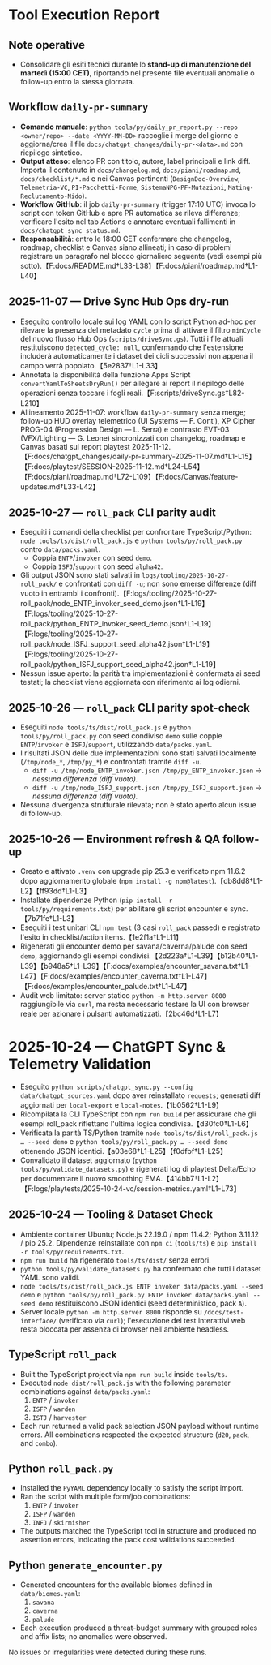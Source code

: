 # Tool Execution Report

## Note operative
- Consolidare gli esiti tecnici durante lo **stand-up di manutenzione del martedì (15:00 CET)**,
  riportando nel presente file eventuali anomalie o follow-up entro la stessa giornata.

## Workflow `daily-pr-summary`
- **Comando manuale**: `python tools/py/daily_pr_report.py --repo <owner/repo> --date <YYYY-MM-DD>` raccoglie i merge del giorno e aggiorna/crea il file `docs/chatgpt_changes/daily-pr-<data>.md` con riepilogo sintetico.
- **Output atteso**: elenco PR con titolo, autore, label principali e link diff. Importa il contenuto in `docs/changelog.md`, `docs/piani/roadmap.md`, `docs/checklist/*.md` e nei Canvas pertinenti (`DesignDoc-Overview`, `Telemetria-VC`, `PI-Pacchetti-Forme`, `SistemaNPG-PF-Mutazioni`, `Mating-Reclutamento-Nido`).
- **Workflow GitHub**: il job `daily-pr-summary` (trigger 17:10 UTC) invoca lo script con token GitHub e apre PR automatica se rileva differenze; verificare l'esito nel tab Actions e annotare eventuali fallimenti in `docs/chatgpt_sync_status.md`.
- **Responsabilità**: entro le 18:00 CET confermare che changelog, roadmap, checklist e Canvas siano allineati; in caso di problemi registrare un paragrafo nel blocco giornaliero seguente (vedi esempi più sotto).【F:docs/README.md†L33-L38】【F:docs/piani/roadmap.md†L1-L40】

## 2025-11-07 — Drive Sync Hub Ops dry-run
- Eseguito controllo locale sui log YAML con lo script Python ad-hoc per rilevare la presenza del metadato `cycle` prima di attivare il filtro `minCycle` del nuovo flusso Hub Ops (`scripts/driveSync.gs`). Tutti i file attuali restituiscono `detected_cycle: null`, confermando che l'estensione includerà automaticamente i dataset dei cicli successivi non appena il campo verrà popolato.【5e2837†L1-L33】
- Annotata la disponibilità della funzione Apps Script `convertYamlToSheetsDryRun()` per allegare ai report il riepilogo delle operazioni senza toccare i fogli reali.【F:scripts/driveSync.gs†L82-L210】
- Allineamento 2025-11-07: workflow `daily-pr-summary` senza merge; follow-up HUD overlay telemetrico (UI Systems — F. Conti), XP Cipher PROG-04 (Progression Design — L. Serra) e contrasto EVT-03 (VFX/Lighting — G. Leone) sincronizzati con changelog, roadmap e Canvas basati sul report playtest 2025-11-12.【F:docs/chatgpt_changes/daily-pr-summary-2025-11-07.md†L1-L15】【F:docs/playtest/SESSION-2025-11-12.md†L24-L54】【F:docs/piani/roadmap.md†L72-L109】【F:docs/Canvas/feature-updates.md†L33-L42】

## 2025-10-27 — `roll_pack` CLI parity audit
- Eseguiti i comandi della checklist per confrontare TypeScript/Python: `node tools/ts/dist/roll_pack.js` e `python tools/py/roll_pack.py` contro `data/packs.yaml`.
  - Coppia `ENTP`/`invoker` con seed `demo`.
  - Coppia `ISFJ`/`support` con seed `alpha42`.
- Gli output JSON sono stati salvati in `logs/tooling/2025-10-27-roll_pack/` e confrontati con `diff -u`; non sono emerse differenze (diff vuoto in entrambi i confronti).【F:logs/tooling/2025-10-27-roll_pack/node_ENTP_invoker_seed_demo.json†L1-L19】【F:logs/tooling/2025-10-27-roll_pack/python_ENTP_invoker_seed_demo.json†L1-L19】【F:logs/tooling/2025-10-27-roll_pack/node_ISFJ_support_seed_alpha42.json†L1-L19】【F:logs/tooling/2025-10-27-roll_pack/python_ISFJ_support_seed_alpha42.json†L1-L19】
- Nessun issue aperto: la parità tra implementazioni è confermata ai seed testati; la checklist viene aggiornata con riferimento ai log odierni.

## 2025-10-26 — `roll_pack` CLI parity spot-check
- Eseguiti `node tools/ts/dist/roll_pack.js` e `python tools/py/roll_pack.py` con seed condiviso `demo` sulle coppie `ENTP`/`invoker` e `ISFJ`/`support`, utilizzando `data/packs.yaml`.
- I risultati JSON delle due implementazioni sono stati salvati localmente (`/tmp/node_*`, `/tmp/py_*`) e confrontati tramite `diff -u`.
  - `diff -u /tmp/node_ENTP_invoker.json /tmp/py_ENTP_invoker.json` → _nessuna differenza (diff vuoto)._ 
  - `diff -u /tmp/node_ISFJ_support.json /tmp/py_ISFJ_support.json` → _nessuna differenza (diff vuoto)._ 
- Nessuna divergenza strutturale rilevata; non è stato aperto alcun issue di follow-up.

## 2025-10-26 — Environment refresh & QA follow-up
- Creato e attivato `.venv` con upgrade pip 25.3 e verificato npm 11.6.2 dopo aggiornamento globale (`npm install -g npm@latest`).【db8dd8†L1-L2】【ff93dd†L1-L3】
- Installate dipendenze Python (`pip install -r tools/py/requirements.txt`) per abilitare gli script encounter e sync.【7b71fe†L1-L3】
- Eseguiti i test unitari CLI `npm test` (3 casi `roll_pack` passed) e registrato l'esito in checklist/action items.【1e2f1a†L1-L11】
- Rigenerati gli encounter demo per savana/caverna/palude con seed `demo`, aggiornando gli esempi condivisi.【2d223a†L1-L39】【b12b40†L1-L39】【b948a5†L1-L39】【F:docs/examples/encounter_savana.txt†L1-L47】【F:docs/examples/encounter_caverna.txt†L1-L47】【F:docs/examples/encounter_palude.txt†L1-L47】
- Audit web limitato: server statico `python -m http.server 8000` raggiungibile via `curl`, ma resta necessario testare la UI con browser reale per azionare i pulsanti automatizzati.【2bc46d†L1-L7】

# 2025-10-24 — ChatGPT Sync & Telemetry Validation
- Eseguito `python scripts/chatgpt_sync.py --config data/chatgpt_sources.yaml` dopo aver reinstallato `requests`; generati diff aggiornati per `local-export` e `local-notes`.【1b0562†L1-L9】
- Ricompilata la CLI TypeScript con `npm run build` per assicurare che gli esempi roll_pack riflettano l'ultima logica condivisa.【d30fc0†L1-L6】
- Verificata la parità TS/Python tramite `node tools/ts/dist/roll_pack.js … --seed demo` e `python tools/py/roll_pack.py … --seed demo` ottenendo JSON identici.【a03e68†L1-L25】【f0dfbf†L1-L25】
- Convalidato il dataset aggiornato (`python tools/py/validate_datasets.py`) e rigenerati log di playtest Delta/Echo per documentare il nuovo smoothing EMA.【414bb7†L1-L2】【F:logs/playtests/2025-10-24-vc/session-metrics.yaml†L1-L73】

## 2025-10-24 — Tooling & Dataset Check
- Ambiente container Ubuntu; Node.js 22.19.0 / npm 11.4.2; Python 3.11.12 / pip 25.2. Dipendenze reinstallate con `npm ci` (`tools/ts`) e `pip install -r tools/py/requirements.txt`.
- `npm run build` ha rigenerato `tools/ts/dist/` senza errori.
- `python tools/py/validate_datasets.py` ha confermato che tutti i dataset YAML sono validi.
- `node tools/ts/dist/roll_pack.js ENTP invoker data/packs.yaml --seed demo` e `python tools/py/roll_pack.py ENTP invoker data/packs.yaml --seed demo` restituiscono JSON identici (seed deterministico, pack `A`).
- Server locale `python -m http.server 8000` risponde su `/docs/test-interface/` (verificato via `curl`); l'esecuzione dei test interattivi web resta bloccata per assenza di browser nell'ambiente headless.

## TypeScript `roll_pack`
- Built the TypeScript project via `npm run build` inside `tools/ts`.
- Executed `node dist/roll_pack.js` with the following parameter combinations against `data/packs.yaml`:
  1. `ENTP` / `invoker`
  2. `ISFP` / `warden`
  3. `ISTJ` / `harvester`
- Each run returned a valid pack selection JSON payload without runtime errors. All combinations respected the expected structure (`d20`, `pack`, and `combo`).

## Python `roll_pack.py`
- Installed the `PyYAML` dependency locally to satisfy the script import.
- Ran the script with multiple form/job combinations:
  1. `ENTP` / `invoker`
  2. `ISFP` / `warden`
  3. `INFJ` / `skirmisher`
- The outputs matched the TypeScript tool in structure and produced no assertion errors, indicating the pack cost validations succeeded.

## Python `generate_encounter.py`
- Generated encounters for the available biomes defined in `data/biomes.yaml`:
  1. `savana`
  2. `caverna`
  3. `palude`
- Each execution produced a threat-budget summary with grouped roles and affix lists; no anomalies were observed.

No issues or irregularities were detected during these runs.
